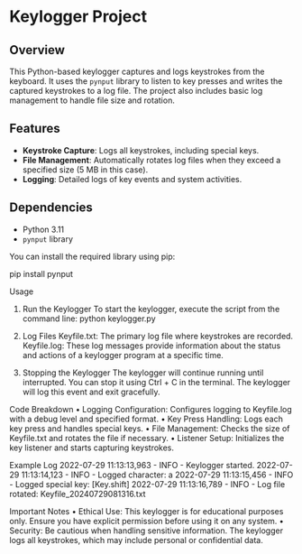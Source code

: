 # Keylogger Project

## Overview

This Python-based keylogger captures and logs keystrokes from the keyboard. It uses the `pynput` library to listen to key presses and writes the captured keystrokes to a log file. The project also includes basic log management to handle file size and rotation.

## Features

- **Keystroke Capture**: Logs all keystrokes, including special keys.
- **File Management**: Automatically rotates log files when they exceed a specified size (5 MB in this case).
- **Logging**: Detailed logs of key events and system activities.

## Dependencies

- Python 3.11
- `pynput` library

You can install the required library using pip:

pip install pynput

Usage
1.	Run the Keylogger
To start the keylogger, execute the script from the command line:
python keylogger.py

2.	Log Files
Keyfile.txt: The primary log file where keystrokes are recorded.
Keyfile.log: These log messages provide information about the status and actions of a keylogger program at a specific time.

3.	Stopping the Keylogger
The keylogger will continue running until interrupted. You can stop it using Ctrl + C in the terminal. The keylogger will log this event and exit gracefully.

Code Breakdown
•	Logging Configuration: Configures logging to Keyfile.log with a debug level and specified format.
•	Key Press Handling: Logs each key press and handles special keys.
•	File Management: Checks the size of Keyfile.txt and rotates the file if necessary.
•	Listener Setup: Initializes the key listener and starts capturing keystrokes.

Example Log
2022-07-29 11:13:13,963 - INFO - Keylogger started.
2022-07-29 11:13:14,123 - INFO - Logged character: a
2022-07-29 11:13:15,456 - INFO - Logged special key: [Key.shift]
2022-07-29 11:13:16,789 - INFO - Log file rotated: Keyfile_20240729081316.txt

Important Notes
•	Ethical Use: This keylogger is for educational purposes only. Ensure you have explicit permission before using it on any system.
•	Security: Be cautious when handling sensitive information. The keylogger logs all keystrokes, which may include personal or confidential data.
